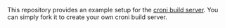 This repository provides an example setup for the [croni build server](https://github.com/boddenberg-it/croni). You can simply fork it to create your own croni build server.
